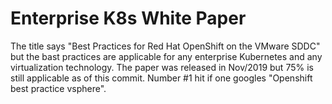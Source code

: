 # Enterprise K8s White Paper

The title says "Best Practices for Red Hat OpenShift on the VMware SDDC" but the bast practices are applicable for any enterprise Kubernetes and any virtualization technology. 
The paper was released in Nov/2019 but 75% is still applicable as of this commit.
Number #1 hit if one googles "Openshift best practice vsphere".
